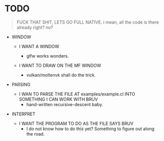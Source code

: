 # TODO

> FUCK THAT SHIT, LETS GO FULL NATIVE. i mean, all the code is there
  already right? no?

- WINDOW
  - I WANT A WINDOW
    - glfw works wonders.

  - I WANT TO DRAW ON THE MF WINDOW
    - vulkan/moltenvk shall do the trick.

- PARSING
  - I WAN TO PARSE THE FILE AT examples/example.cl INTO SOMETHING
    I CAN WORK WITH BRUV
    - hand-written recursive-descent baby.

- INTERPRET
  - I WANT THE PROGRAM TO DO AS THE FILE SAYS BRUV
    - I do not know how to do this yet? Something to figure out
      along the road.
